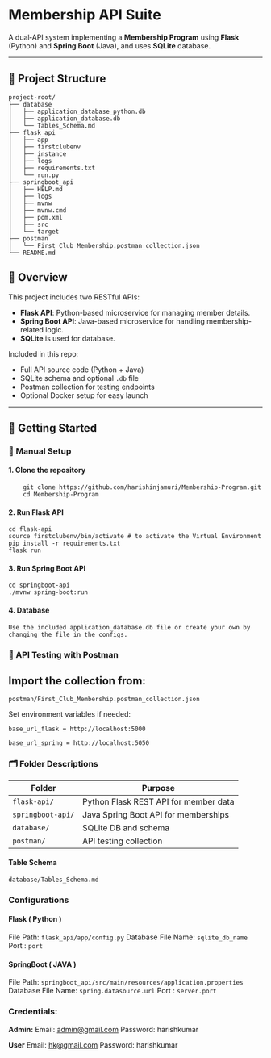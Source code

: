 # Membership API Suite

A dual‑API system implementing a **Membership Program** using **Flask** (Python) and **Spring Boot** (Java), and uses **SQLite** database.

---

## 📁 Project Structure

```
project-root/
├── database
│   ├── application_database_python.db
│   ├── application_database.db
│   └── Tables_Schema.md
├── flask_api
│   ├── app
│   ├── firstclubenv
│   ├── instance
│   ├── logs
│   ├── requirements.txt
│   └── run.py
├── springboot_api
│   ├── HELP.md
│   ├── logs
│   ├── mvnw
│   ├── mvnw.cmd
│   ├── pom.xml
│   ├── src
│   └── target
├── postman
│   └── First Club Membership.postman_collection.json
└── README.md
```

## 📌 Overview

This project includes two RESTful APIs:

- **Flask API**: Python-based microservice for managing member details.
- **Spring Boot API**: Java-based microservice for handling membership-related logic.
- **SQLite** is used for database.

Included in this repo:
- Full API source code (Python + Java)
- SQLite schema and optional `.db` file
- Postman collection for testing endpoints
- Optional Docker setup for easy launch

---

## 🚀 Getting Started

### 🔧 Manual Setup

#### 1. Clone the repository
```
    git clone https://github.com/harishinjamuri/Membership-Program.git
    cd Membership-Program
```

#### 2. Run Flask API
    cd flask-api
    source firstclubenv/bin/activate # to activate the Virtual Environment
    pip install -r requirements.txt
    flask run

#### 3. Run Spring Boot API

    cd springboot-api
    ./mvnw spring-boot:run
#### 4. Database
    Use the included application_database.db file or create your own by changing the file in the configs.

### 🧪 API Testing with Postman

## Import the collection from:

`postman/First_Club_Membership.postman_collection.json`

Set environment variables if needed:

`base_url_flask = http://localhost:5000`

`base_url_spring = http://localhost:5050`


### 🗂 Folder Descriptions

| Folder               | Purpose                               |
| -------------------- | ------------------------------------- |
| `flask-api/`         | Python Flask REST API for member data |
| `springboot-api/`    | Java Spring Boot API for memberships  |
| `database/`         | SQLite DB and schema                  |
| `postman/`           | API testing collection                |

#### Table Schema
`database/Tables_Schema.md`


### Configurations

#### Flask ( Python ) 
File Path: `flask_api/app/config.py`
Database File Name:  `sqlite_db_name` 
Port : `port`   

#### SpringBoot ( JAVA ) 
File Path: `springboot_api/src/main/resources/application.properties`
Database File Name:  `spring.datasource.url` 
Port : `server.port`   


### Credentials:

**Admin:**
Email: admin@gmail.com
Password: harishkumar

**User**
Email: hk@gmail.com
Password: harishkumar